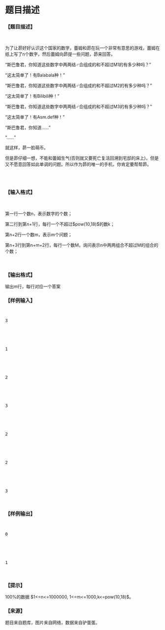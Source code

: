 # 题目描述


<h3>
【题目描述】
</h3>
<p>
<br/>
</p>
<p>
为了让昴好好认识这个国家的数学，蕾姆和昴在玩一个非常有意思的游戏，蕾姆在纸上写了n个数字，然后蕾姆向昴提一些问题，昴来回答。
</p>
<p>
“斯巴鲁君，你知道这些数字中两两结♂合组成的和不超过M1的有多少种吗？”
</p>
<p>
“这太简单了！有Balabala种！”
</p>
<p>
“斯巴鲁君，你知道这些数字中两两结♂合组成的和不超过M2的有多少种吗？”
</p>
<p>
“这太简单了！有Bilibili种！”
</p>
<p>
“斯巴鲁君，你知道这些数字中两两结♂合组成的和不超过M3的有多少种吗？”
</p>
<p>
“这太简单了！有Asm.def种！”
</p>
<p>
“斯巴鲁君，你知道……”
</p>
<p>
“......”
</p>
<p>
就这样，昴一脸萌币。
</p>
<p>
但是昴仔细一想，不能和蕾姆生气(否则就又要死亡复活回溯到宅邸的床上)，但是又不愿意回答如此单调的问题。所以作为昴的唯一的手机，你肯定要帮帮昴。
</p>
<p>
<img src="/upload/image/20160803/20160803192306_20616.jpg" alt=""/> 
</p>
<p>
<br/>
</p>
<h3>
【输入格式】
</h3>
<p>
<br/>
</p>
<p>
第一行一个数n，表示数字的个数；
</p>
<p>
第二行到第n+1行，每行一个不超过$pow(10,18)$的数k；
</p>
<p>
第n+2行一个数m，表示m个问题；
</p>
<p>
第n+3行到第n+m+2行，每行一个数M，询问表示n中两两组合不超过M的组合的个数；
</p>
<p>
<br/>
</p>
<h3>
【输出格式】
</h3>
<p>
输出m行，每行对应一个答案
</p>
<h3>
【样例输入】
</h3>
<pre><p>
3
</p>

<p>
1
</p>

<p>
2
</p>

<p>
3
</p>

<p>
2
</p>

<p>
2
</p>

<p>
3
</p>
</pre>
<h3>
【样例输出】
</h3>
<pre><p>
0
</p>

<p>
1
</p>
</pre>
<h3>
【提示】
</h3>
<p>
100%的数据 $1&lt;=n&lt;=1000000, 1&lt;=m&lt;=1000,k&lt;=pow(10,18)$。
</p>
<h3>
【来源】
</h3>
<p>
题目来自题库，图片来自网络，数据来自驴蛋蛋。
</p>
